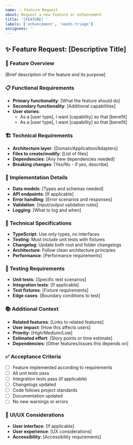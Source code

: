 ```yaml
---
name: ✨ Feature Request
about: Request a new feature or enhancement
title: '[FEATURE] '
labels: ['enhancement', 'needs-triage']
assignees: ''
---
```


## ✨ Feature Request: [Descriptive Title]

### 🎯 Feature Overview
[Brief description of the feature and its purpose]

### 📋 Functional Requirements
- **Primary functionality**: [What the feature should do]
- **Secondary functionality**: [Additional capabilities]
- **User stories**: 
  - As a [user type], I want [capability] so that [benefit]
  - As a [user type], I want [capability] so that [benefit]

### 🏗️ Technical Requirements
- **Architecture layer**: [Domain/Application/Adapters]
- **Files to create/modify**: [List of files]
- **Dependencies**: [Any new dependencies needed]
- **Breaking changes**: [Yes/No - if yes, describe]

### 📝 Implementation Details
- **Data models**: [Types and schemas needed]
- **API endpoints**: [If applicable]
- **Error handling**: [Error scenarios and responses]
- **Validation**: [Input/output validation rules]
- **Logging**: [What to log and when]

### 🔧 Technical Specifications
- **TypeScript**: Use only types, no interfaces
- **Testing**: Must include unit tests with fixtures
- **Changelog**: Update both root and folder changelogs
- **Architecture**: Follow clean architecture principles
- **Performance**: [Performance requirements]

### 🧪 Testing Requirements
- **Unit tests**: [Specific test scenarios]
- **Integration tests**: [If applicable]
- **Test fixtures**: [Fixture requirements]
- **Edge cases**: [Boundary conditions to test]

### 📚 Additional Context
- **Related features**: [Links to related features]
- **User impact**: [How this affects users]
- **Priority**: [High/Medium/Low]
- **Estimated effort**: [Story points or time estimate]
- **Dependencies**: [Other features/issues this depends on]

### ✅ Acceptance Criteria
- [ ] Feature implemented according to requirements
- [ ] All unit tests pass
- [ ] Integration tests pass (if applicable)
- [ ] Changelogs updated
- [ ] Code follows project standards
- [ ] Documentation updated
- [ ] No new warnings or errors

### 🎨 UI/UX Considerations
- **User interface**: [If applicable]
- **User experience**: [UX considerations]
- **Accessibility**: [Accessibility requirements]
